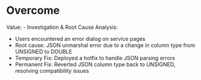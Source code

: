 # Overcome

Value: - Investigation & Root Cause Analysis:
  - Users encountered an error dialog on service pages
  - Root cause: JSON unmarshal error due to a change in column type from UNSIGNED to DOUBLE
- Temporary Fix: Deployed a hotfix to handle JSON parsing errors
- Permanent Fix: Reverted JSON column type back to UNSIGNED, resolving compatibility issues